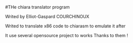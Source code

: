 #THe chiara translator program 

Writed by Elliot-Gaspard COURCHINOUX

Writed to translate x86 code to chiarasm to emulate it after 

It use several opensource project to works 
Thanks to them !

